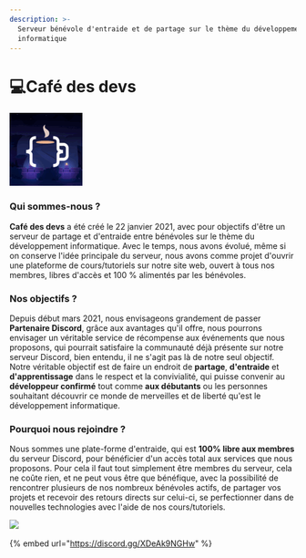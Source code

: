 ```yaml
---
description: >-
  Serveur bénévole d'entraide et de partage sur le thème du développement
  informatique
---
```


# 💻Café des devs

![](../.gitbook/assets/a_8a83675beaea12eb3c97a0dfaadfab5d.gif)

### Qui sommes-nous ?

**Café des devs** a été créé le 22 janvier 2021, avec pour objectifs d'être un serveur de partage et d'entraide entre bénévoles sur le thème du développement informatique. Avec le temps, nous avons évolué, même si on conserve l'idée principale du serveur, nous avons comme projet d'ouvrir une plateforme de cours/tutoriels sur notre site web, ouvert à tous nos membres, libres d'accès et 100 % alimentés par les bénévoles.

### Nos objectifs ?

Depuis début mars 2021, nous envisageons grandement de passer **Partenaire Discord**, grâce aux avantages qu'il offre, nous pourrons envisager un véritable service de récompense aux événements que nous proposons, qui pourrait satisfaire la communauté déjà présente sur notre serveur Discord, bien entendu, il ne s'agit pas là de notre seul objectif. Notre véritable objectif est de faire un endroit de **partage**, **d'entraide** et **d'apprentissage** dans le respect et la convivialité, qui puisse convenir au **développeur confirmé** tout comme **aux débutants** ou les personnes souhaitant découvrir ce monde de merveilles et de liberté qu'est le développement informatique.

### Pourquoi nous rejoindre ?

Nous sommes une plate-forme d'entraide, qui est **100% libre aux membres** du serveur Discord, pour bénéficier d'un accès total aux services que nous proposons. Pour cela il faut tout simplement être membres du serveur, cela ne coûte rien, et ne peut vous être que bénéfique, avec la possibilité de rencontrer plusieurs de nos nombreux bénévoles actifs, de partager vos projets et recevoir des retours directs sur celui-ci, se perfectionner dans de nouvelles technologies avec l'aide de nos cours/tutoriels.

![](../.gitbook/assets/hnet-image-min%20%281%29.gif)

{% embed url="https://discord.gg/XDeAk9NGHw" %}



